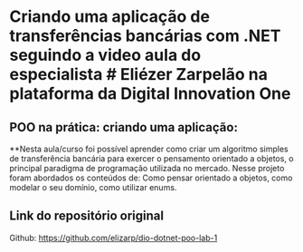 # Criando uma aplicação de transferências bancárias com .NET  seguindo a video aula do especialista # Eliézer Zarpelão na plataforma da Digital Innovation One 

## POO na prática: criando uma aplicação:

**Nesta aula/curso foi possível aprender como criar um algoritmo simples de transferência bancária para exercer o pensamento orientado a objetos, o principal paradigma de programação utilizada no mercado. Nesse projeto foram abordados os conteúdos de: Como pensar orientado a objetos, como modelar o seu domínio, como utilizar enums.

## Link do repositório original

Github:  https://github.com/elizarp/dio-dotnet-poo-lab-1

